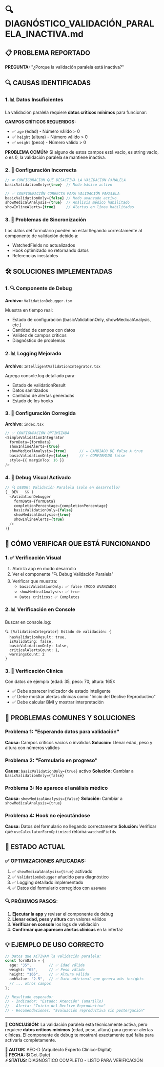 # 🔍 DIAGNÓSTICO_VALIDACIÓN_PARALELA_INACTIVA.md

## 📋 PROBLEMA REPORTADO

**PREGUNTA:** "¿Porque la validación paralela está inactiva?"

## 🔍 CAUSAS IDENTIFICADAS

### **1. 📊 Datos Insuficientes**
La validación paralela requiere **datos críticos mínimos** para funcionar:

**CAMPOS CRÍTICOS REQUERIDOS:**
- ✅ `age` (edad) - Número válido > 0
- ✅ `height` (altura) - Número válido > 0  
- ✅ `weight` (peso) - Número válido > 0

**PROBLEMA COMÚN:** Si alguno de estos campos está vacío, es string vacío, o es 0, la validación paralela se mantiene inactiva.

### **2. 🔧 Configuración Incorrecta**
```typescript
// ❌ CONFIGURACIÓN QUE DESACTIVA LA VALIDACIÓN PARALELA
basicValidationOnly={true}  // Modo básico activo

// ✅ CONFIGURACIÓN CORRECTA PARA VALIDACIÓN PARALELA
basicValidationOnly={false} // Modo avanzado activo
showMedicalAnalysis={true}  // Análisis médico habilitado
showInlineAlerts={true}     // Alertas en línea habilitadas
```

### **3. 🔄 Problemas de Sincronización**
Los datos del formulario pueden no estar llegando correctamente al componente de validación debido a:
- WatchedFields no actualizados
- Hook optimizado no retornando datos
- Referencias inestables

## 🛠️ SOLUCIONES IMPLEMENTADAS

### **1. 🔍 Componente de Debug**
**Archivo:** `ValidationDebugger.tsx`

Muestra en tiempo real:
- Estado de configuración (basicValidationOnly, showMedicalAnalysis, etc.)
- Cantidad de campos con datos
- Validez de campos críticos
- Diagnóstico de problemas

### **2. 📊 Logging Mejorado**
**Archivo:** `IntelligentValidationIntegrator.tsx`

Agrega console.log detallado para:
- Estado de validationResult
- Datos sanitizados
- Cantidad de alertas generadas
- Estado de los hooks

### **3. 🔧 Configuración Corregida**
**Archivo:** `index.tsx`

```typescript
// ✅ CONFIGURACIÓN OPTIMIZADA
<SimpleValidationIntegrator
  formData={formData}
  showInlineAlerts={true}
  showMedicalAnalysis={true}      // ← CAMBIADO DE false A true
  basicValidationOnly={false}     // ← CONFIRMADO false
  style={{ marginTop: 16 }}
/>
```

### **4. 📱 Debug Visual Activado**
```typescript
// 🔍 DEBUG: Validación Paralela (solo en desarrollo)
{__DEV__ && (
  <ValidationDebugger
    formData={formData}
    completionPercentage={completionPercentage}
    basicValidationOnly={false}
    showMedicalAnalysis={true}
    showInlineAlerts={true}
  />
)}
```

## 🎯 CÓMO VERIFICAR QUE ESTÁ FUNCIONANDO

### **1. ✅ Verificación Visual**
1. Abrir la app en modo desarrollo
2. Ver el componente "🔍 Debug Validación Paralela"
3. Verificar que muestra:
   - `basicValidationOnly: ✅ false (MODO AVANZADO)`
   - `showMedicalAnalysis: ✅ true`
   - `Datos críticos: ✅ Completos`

### **2. 📊 Verificación en Console**
Buscar en console.log:
```
🔍 [ValidationIntegrator] Estado de validación: {
  hasValidationResult: true,
  isValidating: false,
  basicValidationOnly: false,
  criticalAlertsCount: 1,
  warningsCount: 2
}
```

### **3. 🏥 Verificación Clínica**
Con datos de ejemplo (edad: 35, peso: 70, altura: 165):
- ✅ Debe aparecer indicador de estado inteligente
- ✅ Debe mostrar alertas clínicas como "Inicio del Declive Reproductivo"
- ✅ Debe calcular BMI y mostrar interpretación

## 🚨 PROBLEMAS COMUNES Y SOLUCIONES

### **Problema 1: "Esperando datos para validación"**
**Causa:** Campos críticos vacíos o inválidos
**Solución:** Llenar edad, peso y altura con números válidos

### **Problema 2: "Formulario en progreso"**
**Causa:** `basicValidationOnly={true}` activo
**Solución:** Cambiar a `basicValidationOnly={false}`

### **Problema 3: No aparece el análisis médico**
**Causa:** `showMedicalAnalysis={false}`
**Solución:** Cambiar a `showMedicalAnalysis={true}`

### **Problema 4: Hook no ejecutándose**
**Causa:** Datos del formulario no llegando correctamente
**Solución:** Verificar que `useCalculatorFormOptimized` retorna `watchedFields`

## 🎯 ESTADO ACTUAL

### **✅ OPTIMIZACIONES APLICADAS:**
1. ✅ `showMedicalAnalysis={true}` activado
2. ✅ `ValidationDebugger` añadido para diagnóstico
3. ✅ Logging detallado implementado
4. ✅ Datos del formulario corregidos con `useMemo`

### **🔍 PRÓXIMOS PASOS:**
1. **Ejecutar la app** y revisar el componente de debug
2. **Llenar edad, peso y altura** con valores válidos
3. **Verificar en console** los logs de validación
4. **Confirmar que aparecen alertas clínicas** en la interfaz

## 💡 EJEMPLO DE USO CORRECTO

```typescript
// Datos que ACTIVAN la validación paralela:
const formData = {
  age: "35",        // ✅ Edad válida
  weight: "65",     // ✅ Peso válido  
  height: "165",    // ✅ Altura válida
  amhValue: "2.5",  // ✅ Dato adicional que genera más insights
  // ... otros campos
};

// Resultado esperado:
// - Indicador: "Estado: Atención" (amarillo)
// - Alerta: "Inicio del Declive Reproductivo"
// - Recomendaciones: "Evaluación reproductiva sin postergación"
```

---

**🎯 CONCLUSIÓN:** La validación paralela está técnicamente activa, pero requiere **datos críticos mínimos** (edad, peso, altura) para generar alertas clínicas. El componente de debug te mostrará exactamente qué falta para activarla completamente.

**🔧 AUTOR:** AEC-D (Arquitecto Experto Clínico-Digital)  
**📅 FECHA:** $(Get-Date)  
**⚡ STATUS:** DIAGNÓSTICO COMPLETO - LISTO PARA VERIFICACIÓN
